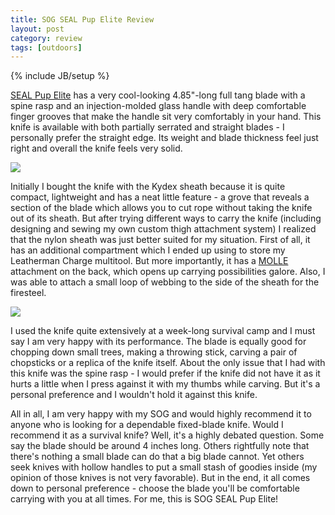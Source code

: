 ```yaml
---
title: SOG SEAL Pup Elite Review
layout: post
category: review
tags: [outdoors]
---
```

{% include JB/setup %}

[SEAL Pup Elite](http://sogknives.com/store/E37.html) has a very
cool-looking 4.85"-long full tang blade with a spine rasp and an
injection-molded glass handle with deep comfortable finger grooves that
make the handle sit very comfortably in your hand. This knife is
available with both partially serrated and straight blades - I
personally prefer the straight edge. Its weight and blade thickness feel
just right and overall the knife feels very solid.

![](http://farm4.static.flickr.com/3147/2980548020_78e813835a_m.jpg)

Initially I bought the knife with the Kydex sheath because it is quite
compact, lightweight and has a neat little feature - a grove that
reveals a section of the blade which allows you to cut rope without
taking the knife out of its sheath. But after trying different ways to
carry the knife (including designing and sewing my own custom thigh
attachment system) I realized that the nylon sheath was just better
suited for my situation. First of all, it has an additional compartment
which I ended up using to store my Leatherman Charge multitool. But more
importantly, it has a [MOLLE](http://en.wikipedia.org/wiki/MOLLE)
attachment on the back, which opens up carrying possibilities galore.
Also, I was able to attach a small loop of webbing to the side of the
sheath for the firesteel.

![](http://farm4.static.flickr.com/3115/2523471368_8d4fc93837_m.jpg)

I used the knife quite extensively at a week-long survival
camp and I must say I am very happy with its
performance. The blade is equally good for chopping down small trees,
making a throwing stick, carving a pair of chopsticks or a replica of
the knife itself. About the only issue that I had with this knife was
the spine rasp - I would prefer if the knife did not have it as it hurts
a little when I press against it with my thumbs while carving. But it's
a personal preference and I wouldn't hold it against this knife.

All in all, I am very happy with my SOG and would highly recommend it to
anyone who is looking for a dependable fixed-blade knife. Would I
recommend it as a survival knife? Well, it's a highly debated question.
Some say the blade should be around 4 inches long. Others rightfully
note that there's nothing a small blade can do that a big blade cannot.
Yet others seek knives with hollow handles to put a small stash of
goodies inside (my opinion of those knives is not very favorable). But
in the end, it all comes down to personal preference - choose the blade
you'll be comfortable carrying with you at all times. For me, this is
SOG SEAL Pup Elite!
